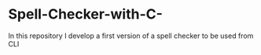# Spell-Checker-with-C-
In this repository I develop a first version of a spell checker to be used from CLI
